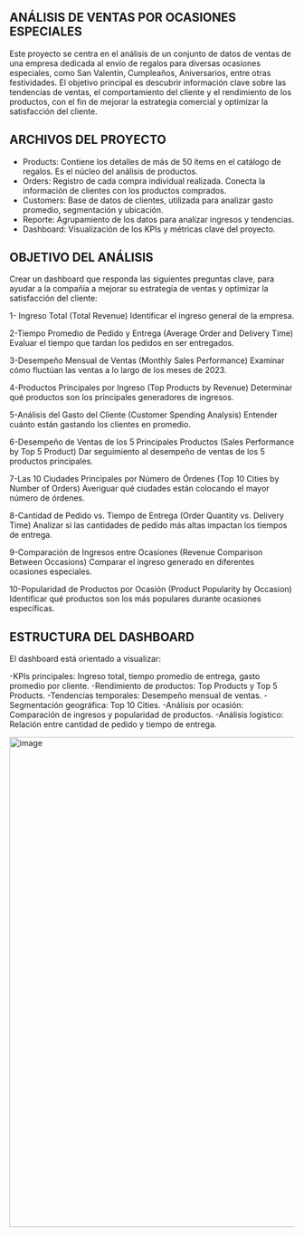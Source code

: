 ## ANÁLISIS DE VENTAS POR OCASIONES ESPECIALES
Este proyecto se centra en el análisis de un conjunto de datos de ventas de una empresa dedicada al envío de regalos para diversas ocasiones especiales, como San Valentín, Cumpleaños, Aniversarios, entre otras festividades.
El objetivo principal es descubrir información clave sobre las tendencias de ventas, el comportamiento del cliente y el rendimiento de los productos, con el fin de mejorar la estrategia comercial y optimizar la satisfacción del cliente.

## ARCHIVOS DEL PROYECTO
- Products: Contiene los detalles de más de 50 ítems en el catálogo de regalos. Es el núcleo del análisis de productos.
- Orders: Registro de cada compra individual realizada. Conecta la información de clientes con los productos comprados.
- Customers: Base de datos de clientes, utilizada para analizar gasto promedio, segmentación y ubicación.
- Reporte: Agrupamiento de los datos para analizar ingresos y tendencias.
- Dashboard: Visualización de los KPIs y métricas clave del proyecto.
  
## OBJETIVO DEL ANÁLISIS
Crear un dashboard que responda las siguientes preguntas clave, para ayudar a la compañía a mejorar su estrategia de ventas y optimizar la satisfacción del cliente:

1- Ingreso Total (Total Revenue)
Identificar el ingreso general de la empresa.

2-Tiempo Promedio de Pedido y Entrega (Average Order and Delivery Time)
Evaluar el tiempo que tardan los pedidos en ser entregados.

3-Desempeño Mensual de Ventas (Monthly Sales Performance)
Examinar cómo fluctúan las ventas a lo largo de los meses de 2023.

4-Productos Principales por Ingreso (Top Products by Revenue)
Determinar qué productos son los principales generadores de ingresos.

5-Análisis del Gasto del Cliente (Customer Spending Analysis)
Entender cuánto están gastando los clientes en promedio.

6-Desempeño de Ventas de los 5 Principales Productos (Sales Performance by Top 5 Product)
Dar seguimiento al desempeño de ventas de los 5 productos principales.

7-Las 10 Ciudades Principales por Número de Órdenes (Top 10 Cities by Number of Orders)
Averiguar qué ciudades están colocando el mayor número de órdenes.

8-Cantidad de Pedido vs. Tiempo de Entrega (Order Quantity vs. Delivery Time)
Analizar si las cantidades de pedido más altas impactan los tiempos de entrega.

9-Comparación de Ingresos entre Ocasiones (Revenue Comparison Between Occasions)
Comparar el ingreso generado en diferentes ocasiones especiales.

10-Popularidad de Productos por Ocasión (Product Popularity by Occasion)
Identificar qué productos son los más populares durante ocasiones específicas.

## ESTRUCTURA DEL DASHBOARD
El dashboard está orientado a visualizar:

-KPIs principales: Ingreso total, tiempo promedio de entrega, gasto promedio por cliente.
-Rendimiento de productos: Top Products y Top 5 Products.
-Tendencias temporales: Desempeño mensual de ventas.
-Segmentación geográfica: Top 10 Cities.
-Análisis por ocasión: Comparación de ingresos y popularidad de productos.
-Análisis logístico: Relación entre cantidad de pedido y tiempo de entrega.

<img width="2054" height="866" alt="image" src="https://github.com/user-attachments/assets/05bed9a5-ab3c-4ad3-a23e-bc71bab8fd24" />

